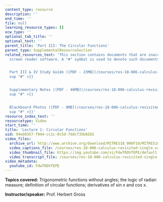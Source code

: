 ```yaml
---
content_type: resource
description: ''
end_time: ''
file: null
learning_resource_types: []
ocw_type: ''
optional_tab_title: ''
optional_text: ''
parent_title: 'Part III: The Circular Functions'
parent_type: SupplementalResourceSection
related_resources_text: 'This section contains documents that are inaccessible to
  screen reader software. A "#" symbol is used to denote such documents.


  Part III & IV Study Guide ([PDF - 23MB](/courses/res-18-006-calculus-revisited-single-variable-calculus-fall-2010/resources/mitres_18_006_study_3_4)){{<
  sup "#" >}}


  Supplementary Notes ([PDF - 46MB](/courses/res-18-006-calculus-revisited-single-variable-calculus-fall-2010/resources/mitres_18_006_supp_notes-1)){{<
  sup "#" >}}


  Blackboard Photos ([PDF - 8MB](/courses/res-18-006-calculus-revisited-single-variable-calculus-fall-2010/resources/mitres_18_006_blackboard-1)){{<
  sup "#" >}}'
resource_index_text: ''
resourcetype: Video
start_time: ''
title: 'Lecture 1: Circular Functions'
uid: 94eb0357-f044-cc1c-0c5d-7ddcf35b02b5
video_files:
  archive_url: http://www.archive.org/download/MITRES18_006F10/MITRES18_006F10_26_0301_300k.mp4
  video_captions_file: /courses/res-18-006-calculus-revisited-single-variable-calculus-fall-2010/1f204fd72a6f5259abfa1c5f8c2dffbb_FdwTROVfEPE.vtt
  video_thumbnail_file: https://img.youtube.com/vi/FdwTROVfEPE/default.jpg
  video_transcript_file: /courses/res-18-006-calculus-revisited-single-variable-calculus-fall-2010/8795bbabbdb9dc34507a67c743f19319_FdwTROVfEPE.pdf
video_metadata:
  youtube_id: FdwTROVfEPE
---
```


**Topics covered:** Trigonometric functions without angles; the logic of radian measure; definition of circular functions; derivatives of sin x and cos x.

**Instructor/speaker:** Prof. Herbert Gross

